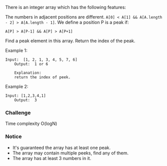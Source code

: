 There is an integer array which has the following features:

The numbers in adjacent positions are different.
`A[0] < A[1] && A[A.length - 2] > A[A.length - 1]`.
We define a position P is a peak if:

`A[P] > A[P-1] && A[P] > A[P+1]`

Find a peak element in this array. Return the index of the peak.

Example 1:
```
Input:  [1, 2, 1, 3, 4, 5, 7, 6]
	Output:  1 or 6
	
	Explanation:
	return the index of peek.
```

Example 2:
```
Input: [1,2,3,4,1]
	Output:  3
```
### Challenge
Time complexity O(logN)

### Notice
- It's guaranteed the array has at least one peak.
- The array may contain multiple peeks, find any of them.
- The array has at least 3 numbers in it.